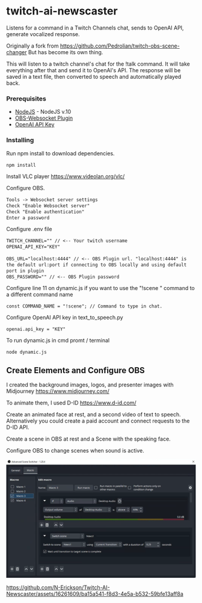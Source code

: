 # twitch-ai-newscaster
Listens for a command in a Twitch Channels chat, sends to OpenAI API, generate vocalized response.

Originally a fork from https://github.com/Pedrolian/twitch-obs-scene-changer
But has become its own thing. 

This will listen to a twitch channel's chat for the !talk command. It will take everything after that and send it to OpenAI's API. The response will be saved in a text file, then converted to speech and automatically played back. 

### Prerequisites
* [NodeJS](https://nodejs.org/en/) - NodeJS v.10
* [OBS-Websocket Plugin](https://obsproject.com/forum/resources/obs-websocket-remote-control-of-obs-studio-made-easy.466/)
* [OpenAI API Key](https://platform.openai.com/account/api-keys)

### Installing
Run npm install to download dependencies.
```
npm install
```
Install VLC player
https://www.videolan.org/vlc/

Configure OBS.
```
Tools -> Websocket server settings
Check "Enable Websocket server"
Check "Enable authentication"
Enter a password
```

Configure .env file
```
TWITCH_CHANNEL="" // <-- Your twitch username
OPENAI_API_KEY="KEY"

OBS_URL="localhost:4444" // <-- OBS Plugin url. "localhost:4444" is the default url:port if connecting to OBS locally and using default port in plugin
OBS_PASSWORD="" // <-- OBS Plugin password
```

Configure line 11 on dynamic.js if you want to use the "!scene <scene name>" command to a different command name
```
const COMMAND_NAME = "!scene"; // Command to type in chat.
```

Configure OpenAI API key in text_to_speech.py
```
openai.api_key = "KEY"
```


To run dynamic.js in cmd promt / terminal
```
node dynamic.js
```

  
## Create Elements and Configure OBS
  
I created the background images, logos, and presenter images with Midjourney
  https://www.midjourney.com/
  
  
To animate them, I used D-ID
  https://www.d-id.com/
  
  
Create an animated face at rest, and a second video of text to speech.  Alternatively you could create a paid account and connect requests to the D-ID API. 
  
Create a scene in OBS at rest and a Scene with the speaking face. 
  
Configure OBS to change scenes when sound is active. 
  
![Settings](/advSceneswitch.PNG "Settings")
  


https://github.com/N-Erickson/Twitch-AI-Newscaster/assets/16261609/ba15a541-f8d3-4e5a-b532-59bfe13aff8a

